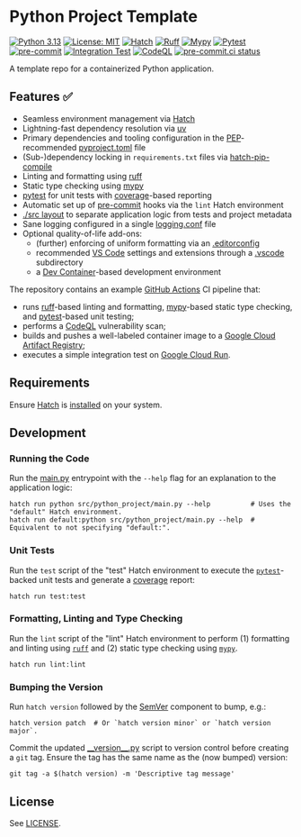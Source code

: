 # Python Project Template

[![Python 3.13](https://img.shields.io/badge/python-3.13-blue.svg)](https://docs.python.org/3/whatsnew/3.13.html)
[![License: MIT](https://img.shields.io/badge/License-MIT-9400d3.svg)](https://opensource.org/licenses/MIT)
[![Hatch](https://img.shields.io/badge/%F0%9F%A5%9A-Hatch-4051b5.svg)](https://github.com/pypa/hatch)
[![Ruff](https://img.shields.io/endpoint?url=https://raw.githubusercontent.com/astral-sh/ruff/main/assets/badge/v2.json)](https://github.com/astral-sh/ruff)
[![Mypy](https://img.shields.io/badge/type%20checked-mypy-039dfc)](https://github.com/python/mypy)
[![Pytest](https://img.shields.io/static/v1?label=‎&message=Pytest&logo=Pytest&color=b647c4&logoColor=white)](https://docs.pytest.org)
[![pre-commit](https://img.shields.io/badge/pre--commit-enabled-brightgreen?logo=pre-commit&logoColor=white)](https://github.com/pre-commit/pre-commit)
[![Integration Test](https://github.com/h-holm/python-project/workflows/Integration%20Test/badge.svg?branch=BRANCH-NAME)](https://github.com/h-holm/python-project/actions)
[![CodeQL](https://github.com/h-holm/python-project/workflows/CodeQL%20Analysis/badge.svg)](https://github.com/h-holm/python-project/actions/workflows/codeql-analysis.yaml)
[![pre-commit.ci status](https://results.pre-commit.ci/badge/github/h-holm/python-project/main.svg)](https://results.pre-commit.ci/latest/github/h-holm/python-project/main)

A template repo for a containerized Python application.

## Features ✅

* Seamless environment management via [Hatch](https://hatch.pypa.io/latest)
* Lightning-fast dependency resolution via [uv](https://github.com/astral-sh/uv)
* Primary dependencies and tooling configuration in the [PEP](https://peps.python.org/pep-0621)-recommended [pyproject.toml](./pyproject.toml) file
* (Sub-)dependency locking in `requirements.txt` files via [hatch-pip-compile](https://github.com/juftin/hatch-pip-compile)
* Linting and formatting using [ruff](https://github.com/astral-sh/ruff)
* Static type checking using [mypy](https://github.com/python/mypy)
* [pytest](https://docs.pytest.org) for unit tests with [coverage](https://coverage.readthedocs.io/en/7.6.7)-based reporting
* Automatic set up of [pre-commit](https://github.com/pre-commit/pre-commit) hooks via the `lint` Hatch environment
* [./src layout](https://packaging.python.org/en/latest/discussions/src-layout-vs-flat-layout) to separate application logic from tests and project metadata
* Sane logging configured in a single [logging.conf](./src/python_project/logging.conf) file
* Optional quality-of-life add-ons:
  * (further) enforcing of uniform formatting via an [.editorconfig](./.editorconfig)
  * recommended [VS Code](https://code.visualstudio.com) settings and extensions through a [.vscode](./.vscode) subdirectory
  * a [Dev Container](https://code.visualstudio.com/docs/devcontainers/containers)-based development environment

The repository contains an example [GitHub Actions](./.github/workflows/) CI pipeline that:

* runs [ruff](https://github.com/astral-sh/ruff)-based linting and formatting, [mypy](https://github.com/python/mypy)-based static type checking, and [pytest](https://docs.pytest.org)-based unit testing;
* performs a [CodeQL](https://codeql.github.com) vulnerability scan;
* builds and pushes a well-labeled container image to a [Google Cloud Artifact Registry](https://cloud.google.com/artifact-registry/docs);
* executes a simple integration test on [Google Cloud Run](https://cloud.google.com/run?hl=en).

## Requirements

Ensure [Hatch](https://hatch.pypa.io/latest) is [installed](https://hatch.pypa.io/latest/install) on your system.

## Development

### Running the Code

Run the [main.py](./src/python_project/main.py) entrypoint with the `--help` flag for an explanation to the application logic:

```shell
hatch run python src/python_project/main.py --help          # Uses the "default" Hatch environment.
hatch run default:python src/python_project/main.py --help  # Equivalent to not specifying "default:".
```

### Unit Tests

Run the `test` script of the "test" Hatch environment to execute the [`pytest`](https://docs.pytest.org/en/stable)-backed unit tests and generate a [coverage](https://coverage.readthedocs.io/en/7.6.7) report:

```shell
hatch run test:test
```

### Formatting, Linting and Type Checking

Run the `lint` script of the "lint" Hatch environment to perform (1) formatting and linting using [`ruff`](https://github.com/astral-sh/ruff) and (2) static type checking using [`mypy`](https://github.com/python/mypy).

```shell
hatch run lint:lint
```

### Bumping the Version

Run `hatch version` followed by the [SemVer](https://semver.org) component to bump, e.g.:

```shell
hatch version patch  # Or `hatch version minor` or `hatch version major`.
```

Commit the updated [\_\_version\_\_.py](./src/python_project/__version__.py) script to version control before creating a `git` tag. Ensure the tag has the same name as the (now bumped) version:

```shell
git tag -a $(hatch version) -m 'Descriptive tag message'
```

## License

See [LICENSE](LICENSE).
